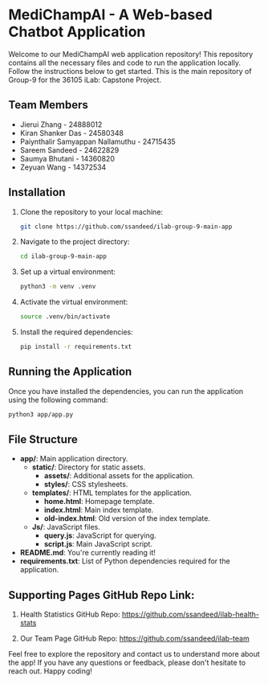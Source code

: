 # MediChampAI - A Web-based Chatbot Application

Welcome to our MediChampAI web application repository! This repository contains all the necessary files and code to run the application locally. Follow the instructions below to get started. This is the main repository of Group-9 for the 36105 iLab: Capstone Project.

## Team Members

* Jierui Zhang - 24888012
* Kiran Shanker Das - 24580348
* Paiynthalir Samyappan Nallamuthu - 24715435
* Sareem Sandeed - 24622829
* Saumya Bhutani	- 14360820
* Zeyuan Wang	- 14372534

## Installation

1. Clone the repository to your local machine:

   ```bash
   git clone https://github.com/ssandeed/ilab-group-9-main-app
   ```

2. Navigate to the project directory:

   ```bash
   cd ilab-group-9-main-app
   ```

3. Set up a virtual environment:

   ```bash
   python3 -m venv .venv
   ```

4. Activate the virtual environment:

   ```bash
   source .venv/bin/activate
   ```

5. Install the required dependencies:

   ```bash
   pip install -r requirements.txt
   ```

## Running the Application

Once you have installed the dependencies, you can run the application using the following command:

```bash
python3 app/app.py
```

## File Structure

- **app/**: Main application directory.
  - **static/**: Directory for static assets.
    - **assets/**: Additional assets for the application.
    - **styles/**: CSS stylesheets.
  - **templates/**: HTML templates for the application.
    - **home.html**: Homepage template.
    - **index.html**: Main index template.
    - **old-index.html**: Old version of the index template.
  - **Js/**: JavaScript files.
    - **query.js**: JavaScript for querying.
    - **script.js**: Main JavaScript script.
- **README.md**: You're currently reading it!
- **requirements.txt**: List of Python dependencies required for the application.

## Supporting Pages GitHub Repo Link:

1. Health Statistics GitHub Repo: https://github.com/ssandeed/ilab-health-stats

2. Our Team Page GitHub Repo: https://github.com/ssandeed/ilab-team

Feel free to explore the repository and contact us to understand more about the app! If you have any questions or feedback, please don't hesitate to reach out. Happy coding!
